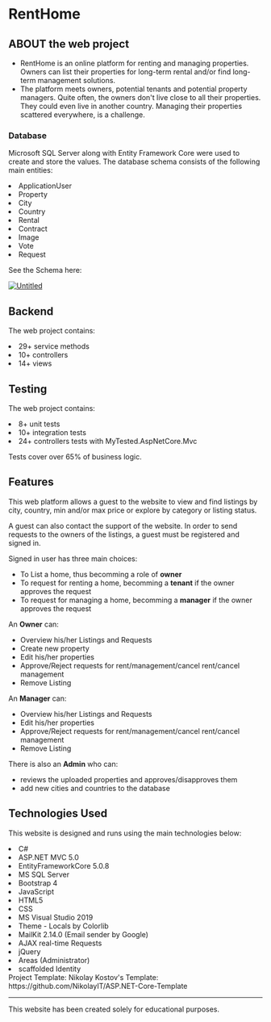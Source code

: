 <h1>RentHome</h1>
<h2>ABOUT the web project</h2>
<ul>
  <li>RentHome is an online platform for renting and managing properties. Owners can list their properties for long-term rental and/or find long-term management solutions.</li>
  <li>The platform meets owners, potential tenants and potential property managers. Quite often, the owners don't live close to all their properties. They could even live in another country. Managing their properties scattered everywhere, is a challenge.</li>
</ul>
<h3>Database</h3>
<p>Microsoft SQL Server along with Entity Framework Core were used to create and store the values. The database schema consists of the following main entities:</p>
<lu>
  <li>ApplicationUser</li>
  <li>Property</li>
  <li>City</li>
  <li>Country</li>
  <li>Rental</li>
  <li>Contract</li>
  <li>Image</li>
  <li>Vote</li>
  <li>Request</li>
</lu>
<p>See the Schema here: </p>
<a href="https://ibb.co/yh3pWWQ"><img src="https://i.ibb.co/wJv7MMz/Untitled.png" alt="Untitled" border="0"></a>

<h2>Backend</h2>
<p>The web project contains:</p>
<lu>
  <li>29+ service methods</li>
  <li>10+ controllers</li>
  <li>14+ views</li>
</lu>

<h2>Testing</h2>
<p>The web project contains:</p>
<lu>
  <li>8+ unit tests</li>
  <li>10+ integration tests</li>
  <li>24+ controllers tests with MyTested.AspNetCore.Mvc</li>
</lu>
<p>Tests cover over 65% of business logic.</p>

<h2>Features</h2>
<p>This web platform allows a guest to the website to view and find listings by city, country, min and/or max price or explore by category or listing status.</p>
<p>A guest can also contact the support of the website. In order to send requests to the owners of the listings, a guest must be registered and signed in.</p>
<p>Signed in user has three main choices:</p>
<ul>
  <li>To List a home, thus becomming a role of <b>owner</b></li>
  <li>To request for renting a home, becomming a <b>tenant</b> if the owner approves the request</li>
  <li>To request for managing a home, becomming a <b>manager</b> if the owner approves the request</li>
</ul>
<p>An <b>Owner</b> can:</p>
<ul>
  <li>Overview his/her Listings and Requests</li>
  <li>Create new property</li>
  <li>Edit his/her properties</li>
  <li>Approve/Reject requests for rent/management/cancel rent/cancel management</li>
  <li>Remove Listing</li>
</ul>
<p>An <b>Manager</b> can:</p>
<ul>
  <li>Overview his/her Listings and Requests</li>
  <li>Edit his/her properties</li>
  <li>Approve/Reject requests for rent/management/cancel rent/cancel management</li>
  <li>Remove Listing</li>
</ul>
<p>There is also an <b>Admin</b> who can:</p>
<ul>
  <li>reviews the uploaded properties and approves/disapproves them</li>
  <li>add new cities and countries to the database</li>
</ul>
<h2>Technologies Used</h2>
<p>This website is designed and runs using the main technologies below:</p>
<lu>
  <li>C#</li>
  <li>ASP.NET MVC 5.0</li>
  <li>EntityFrameworkCore 5.0.8</li>
  <li>MS SQL Server</li>
  <li>Bootstrap 4</li>
  <li>JavaScript</li>
  <li>HTML5</li>
  <li>CSS</li>
  <li>MS Visual Studio 2019</li>
  <li>Theme - Locals by Colorlib</li>
  <li>MailKit 2.14.0 (Email sender by Google)</li>
  <li>AJAX real-time Requests</li>
  <li>jQuery</li>
  <li>Areas (Administrator)</li>
  <li>scaffolded Identity</li>
</lu>
Project Template: Nikolay Kostov's Template: https://github.com/NikolayIT/ASP.NET-Core-Template
<hr>
This website has been created solely for educational purposes.
